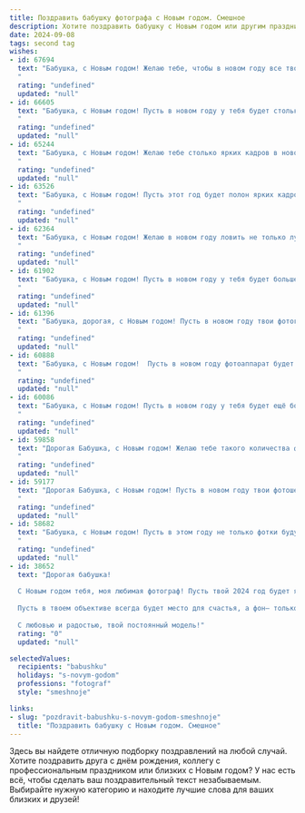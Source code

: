 ```yaml
---
title: Поздравить бабушку фотографа с Новым годом. Смешное
description: Хотите поздравить бабушку с Новым годом или другим праздником? Наш ИИ создаст незабываемое поздравление, а вы обязательно выделитесь среди других.  
date: 2024-09-08
tags: second tag
wishes:
- id: 67694
  text: "Бабушка, с Новым годом! Желаю тебе, чтобы в новом году все твои фотографии были только удачными, а твой фотоаппарат был всегда заряжен позитивом и вдохновением!
  "
  rating: "undefined"
  updated: "null"
- id: 66605
  text: "Бабушка, с Новым годом! Пусть в новом году у тебя будет столько прекрасных кадров, сколько у тебя внуков! (ну, или хотя бы столько, сколько ты можешь пересчитать) 😉
  "
  rating: "undefined"
  updated: "null"
- id: 65244
  text: "Бабушка, с Новым годом! Желаю тебе столько ярких кадров в новом году, что фотоальбом лопнет от счастья! Пусть все твои снимки будут удачными, а ты сама - самой стильной моделью на свете! 😉📸🥳
  "
  rating: "undefined"
  updated: "null"
- id: 63526
  text: "Бабушка, с Новым годом! Пусть этот год будет полон ярких кадров, счастливых моментов и, конечно же, удачных снимков! Не забудьте зарядить фотоаппарат, ведь предстоит запечатлеть много веселья и радости! 🎉📸
  "
  rating: "undefined"
  updated: "null"
- id: 62364
  text: "Бабушка, с Новым годом! Желаю в новом году ловить не только лучшие кадры, но и лучшие скидки на фотооборудование, ведь ты же знаешь, что хороший фотограф — это голодный фотограф! 😜
  "
  rating: "undefined"
  updated: "null"
- id: 61902
  text: "Бабушка, с Новым годом! Пусть в новом году у тебя будет больше ярких кадров, чем у профессионального фотографа, и меньше морщин, чем на снимке из твоего молодого альбома! 📸🥳
  "
  rating: "undefined"
  updated: "null"
- id: 61396
  text: "Бабушка, дорогая, с Новым годом! Пусть в новом году твои фотографии получатся не хуже, чем у известных фотографов, а твои модели будут самые благодарные и позитивные! 🎄📸😜
  "
  rating: "undefined"
  updated: "null"
- id: 60888
  text: "Бабушка, с Новым годом!  Пусть в новом году фотоаппарат будет загружен только  яркими, счастливыми моментами, а не  фотографиями внуков, которые фотографируются на фоне елки! 😉🎄😜
  "
  rating: "undefined"
  updated: "null"
- id: 60086
  text: "Бабушка, с Новым годом! Пусть в новом году у тебя будет ещё больше фотогеничных моментов, а твоё фото-оружие всегда будет заряжено улыбками! 😜📸🎉
  "
  rating: "undefined"
  updated: "null"
- id: 59858
  text: "Дорогая Бабушка, с Новым годом! Желаю тебе такого количества фотогеничных моментов, чтобы хватило на весь год! Пусть все снимки будут яркими, запоминающимися и, конечно же, не требуют фотошопа 😉
  "
  rating: "undefined"
  updated: "null"
- id: 59177
  text: "Дорогая Бабушка, с Новым годом! Пусть в новом году твои фотошедевры будут ещё ярче и красочнее, а фокус всегда будет чётким, даже когда фотографируешь нас, твоих любимых, в новогоднем безумии! 😄🎉
  "
  rating: "undefined"
  updated: "null"
- id: 58682
  text: "Бабушка, с Новым годом! Пусть в этом году не только фотки будут удачными, но и все остальные моменты жизни! Главное - не перепутать объектив с пельменницей, а то праздничное меню может получиться... оригинальным! 😉
  "
  rating: "undefined"
  updated: "null"
- id: 38652
  text: "Дорогая бабушка!
  
  С Новым годом тебя, моя любимая фотограф! Пусть твой 2024 год будет ярким, как вспышка твоего фотоаппарата, и полным мгновений, которые нужно ловить с радостью! Желаю тебе, чтобы каждый кадр жизни был четким, как никогда, а смех — звучал громче затвора!
  
  Пусть в твоем объективе всегда будет место для счастья, а фон— только для приятных сюрпризов. Не забудь, что даже самые яркие снимки иногда требуют хорошей обработки, так что не стесняйся добавлять к ним капельку юмора и щепотку любви!
  
  С любовью и радостью, твой постоянный модель!"
  rating: "0"
  updated: "null"

selectedValues:
  recipients: "babushku"
  holidays: "s-novym-godom"
  professions: "fotograf"
  style: "smeshnoje"

links:
- slug: "pozdravit-babushku-s-novym-godom-smeshnoje"
  title: "Поздравить бабушку с Новым годом. Смешное"
---
```


Здесь вы найдете отличную подборку поздравлений на любой случай. 
Хотите поздравить друга с днём рождения, коллегу с профессиональным праздником или близких с Новым годом? У нас есть всё, чтобы сделать ваш поздравительный текст незабываемым. Выбирайте нужную категорию и находите лучшие слова для ваших близких и друзей!
